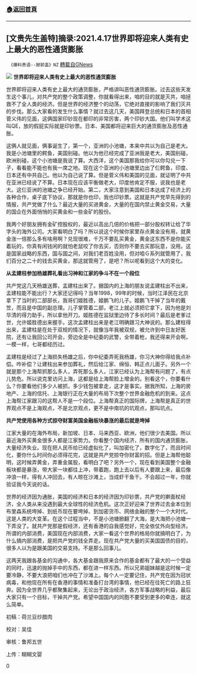 ###  [:house:返回首頁](https://github.com/ourhimalayas/txt)
---

## [文贵先生盖特]摘录:2021.4.17世界即将迎来人类有史上最大的恶性通货膨胀
` 《爆料贵语--掀郭盖》NZ` [轉載自GNews](https://gnews.org/zh-hans/1121812/)

![]()![](https://www.gnews.org/wp-content/uploads/2021/04/image001-57.jpg)
**世界即将迎来人类有史上最大的恶性通货膨胀**

世界即将迎来人类有史上最大的通货膨胀，严格讲叫恶性通货膨胀。过去这些天发生这个事儿，对共产党的整个政策调整，你就看得出来，咱的目的就是灭共，咱拯救不了全人类的经济。但是世界的经济整个的动荡，它绝对直接的影响了我们灭共的步伐。那么大家看的发生什么事情？就过去这几天，美国拜登总统和日本的首相菅义伟的见面，这俩国家印钞现在都印的非常厉害，两个印钞大国。他们叫学术这叫QE，放的假屁实际就是印钞票。日本、美国都将迎来巨大的通货膨胀及恶性通胀。

这俩人就见面，俩事诞生了，第一个，亚洲的小池塘，本来中共以为自己是老大。我是小池塘里的鳄鱼，美国别碰。他以为他已经完成了亚洲我是老大，美国别碰，欧洲别碰，这个小池塘是我说了算。大西洋，这个美国那我给你可以你勾兑一下子，看看能不能也有我一席之地。现在这个亚洲的小池塘里边出了仨鳄鱼，印度、日本还有中共自己。他以为自己说了算。但是菅义伟和美国的见面，就证明了中共在亚洲已经说了不算。日本现在应该平衡做老大，印度他肯定不服，说我也是老大。这仨亚洲的池塘之争已经开始。第二，大家注意到美国和日本达成了经济上的各种合作，桌子底下协议，那就是你也印，我也印钞票。这就是共产党早先得到的情报，共产党做了什么？最近大量的买进黄金，大量的在国内禁止黄金交易，大量的国企在外面悄悄的买黄金和一些金矿的股份。

我两个好朋友拥有金矿控股权的，最近以高出几倍的价格把一部分股权转让给了华字头的海外公司。大家看明白了吗？所以说这个时候你家里存点黄金没有用，就黄金涨一倍那么多有啥用啊？兑现很难，千万不要乱买黄金，黄金这东西不是你能买着玩的，你真有闲钱闲的就怕老鼠咬了你去买，否则你不要去买那玩意，没用。这是国家战略的东西，国与国之间，对我们老百姓没用，但对咱Ｇ系列就管用了，我们百分之二十的钱去买黄金，那这就管用了，是吧？所以呢看到这个大的变化。

**从孟建柱参加杨雄葬礼看出习神和江家的争斗不在一个段位**

共产党这几天杨雄送葬，孟建柱出来了。据国内的上海的朋友说孟建柱出不出来，孟建柱能不能出行？大家还记得吗？当年1998，99年的时候，当时江泽民在北京拿下了当时的二部部长，我哥们姬胜德，姬鹏飞的儿子。姬鹏飞干掉了当年的戴笠，而且是中国的副总理。儿子掌管着二部，老江上就必须把它拿下，因为他是刘华清的得力助手，所以拿他开刀。姬胜德在监狱里边待了多长时间？最后是老爹过世，允许姬胜德出来握手。这次孟建柱出来是老江明确跟习大神说的。那么建柱得出来，孟建柱是在处于双规的情况下，就像当年我被双规，被允许到中日友好医院，还有让我回公司开会，旁边全是中纪委的武警，全带着枪，我还得来开会啊，一模一样，七哥都经历过。

孟建柱是经过了上海损失杨雄之后，你中纪委弄死我杨雄，你习大神你得给我点补偿。咋补偿？让建柱出来参加葬礼，然后给江家、绵恒、韩正点儿面子。另外一个就是那个上海帮抓那么多人，弄死那么多人，江家已经认为上海帮有问题了，有点儿势危。所以说克里访问上海，这都是给上海帮脸上增金的。别看这个，你要看什么？你要看他们多少人被抓，多少钱包被拿走，这才是事实。据我所知，上海的房地产、上海的信托、上海银行正在大量的布局下次整个世界金融危机的到来。这点上海帮江家跟习的这帮人不是一个段位。上海帮真正的国际牌，上海帮是真正的世界观点不是上海观点，不是北京观点，更不是中南坑的坑观点，那叫坑点。

**共产党使用各种方式掠夺财富美国金融板块暴涨的最后就是垮掉**

江家大量的在海外布局，新加坡、日本、马来西亚、欧洲，他们很少去美国。所以最近海外买黄金很多人都是江家势力。你看整个国内经济，所有的国内通货膨胀，大量经济失业。现在把人民币给已经虚拟化了，叫加密化了，数字化了，而且时间化，要你什么时间你必须得花完，这就是共产党掠夺你财富的招。但是上海帮他聪明，这时候弄黄金，弄重金属股，看明白了吧？另外一个，现在看到美国整个金融板块都是暴涨，带大家一块都往上冲，带着跑，跑上去以后有人要跟上来，最后像冲浪一样，得有人冲回去，有人晾在沙滩上，当成虾干鱼干。不会超过一年，你就验证我今天说的话。

世界的经济因为通胀，美国的经济和日本的经济因为印钞票，共产党的擀面杖经济，全人类从来没遇到最大全球性的经济危机。这次正好迎来了世界过去金本位到布里森系统垮掉、到纸币现在要垮掉、到加密货币、网络金融的整个一个大时代。这是人类的大变革。在这个过程当中，不是小池塘掀翻了大海，是大海把小池塘一下弄没了。就共产党那是假经济，还有香港的自我感觉好，完全依仗外向型经济。所谓的内部消费，美国现在内部消费，大家一看这个世界的格局你就搞明白了，为什么搞内部消费，是把共产党的钱全弄走。现在共产党大量的买美国国债的目的，很多人以为是跟美国的交易支持。不是那么回事儿。

这两天我跟各基金的沟通中，各大基金跟我原来合作的基金都有了最大的一个受益的同时，迅速的抛掉手中的东西，都在进一样东西。所以兄弟姐妹越是这时候一定要冷静，不要大浪把咱们也冲在了沙滩上。每个人一定要记住，共产党在因为冠状病毒，和他现在所有在香港的事情和准备打台湾的事情，他已经在往死亡的路上狂奔。因为全世界几乎都聚集起来，无论出于政治经济，各方军事战略的利益，最后大家只有一个目标，干掉共产党。希望中国国内的同胞不要受到更多的牵连，就这么简单。



初稿：荷兰豆炒腊肉

校对：吴佳

审核：鲁邦五世

上传：糊糊文婴

0
